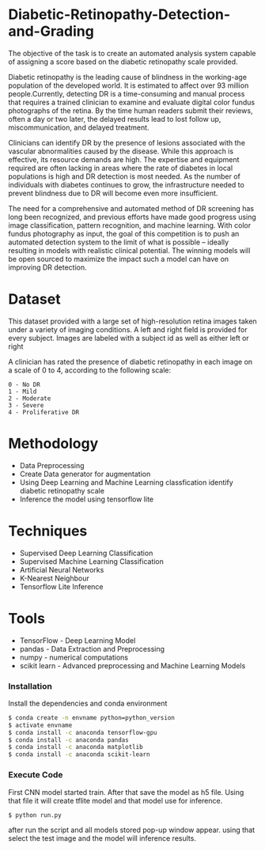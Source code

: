 # Diabetic-Retinopathy-Detection-and-Grading

The objective of the task is to create an automated analysis system capable of assigning a score based on the diabetic retinopathy scale provided.

Diabetic retinopathy is the leading cause of blindness in the working-age population of the developed world. It is estimated to affect over 93 million people.Currently, detecting DR is a time-consuming and manual process that requires a trained clinician to examine and evaluate digital color fundus photographs of the retina. By the time human readers submit their reviews, often a day or two later, the delayed results lead to lost follow up, miscommunication, and delayed treatment.

Clinicians can identify DR by the presence of lesions associated with the vascular abnormalities caused by the disease. While this approach is effective, its resource demands are high. The expertise and equipment required are often lacking in areas where the rate of diabetes in local populations is high and DR detection is most needed. As the number of individuals with diabetes continues to grow, the infrastructure needed to prevent blindness due to DR will become even more insufficient.

The need for a comprehensive and automated method of DR screening has long been recognized, and previous efforts have made good progress using image classification, pattern recognition, and machine learning. With color fundus photography as input, the goal of this competition is to push an automated detection system to the limit of what is possible – ideally resulting in models with realistic clinical potential. The winning models will be open sourced to maximize the impact such a model can have on improving DR detection.

# Dataset

This dataset provided with a large set of high-resolution retina images taken under a variety of imaging conditions. A left and right field is provided for every subject. Images are labeled with a subject id as well as either left or right

A clinician has rated the presence of diabetic retinopathy in each image on a scale of 0 to 4, according to the following scale:

    0 - No DR
    1 - Mild
    2 - Moderate
    3 - Severe
    4 - Proliferative DR
    
# Methodology
  - Data Preprocessing 
  - Create Data generator for augmentation
  - Using Deep Learning and Machine Learning classfication identify diabetic retinopathy scale
  - Inference the model using tensorflow lite 
  
# Techniques

  - Supervised Deep Learning Classification
  - Supervised Machine Learning Classification
  - Artificial Neural Networks
  - K-Nearest Neighbour
  - Tensorflow Lite Inference
# Tools

* TensorFlow - Deep Learning Model
* pandas - Data Extraction and Preprocessing
* numpy - numerical computations
* scikit learn - Advanced preprocessing and Machine Learning Models

### Installation

Install the dependencies and conda environment

```sh
$ conda create -n envname python=python_version
$ activate envname 
$ conda install -c anaconda tensorflow-gpu
$ conda install -c anaconda pandas
$ conda install -c anaconda matplotlib
$ conda install -c anaconda scikit-learn
```
### Execute Code

First CNN model started train. After that save the model as h5 file. Using that file it will create tflite model and that model use for inference.
```sh
$ python run.py
```
after run the script and all models stored pop-up window appear. using that select the test image and the model will inference results.
